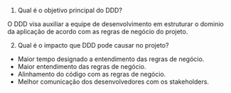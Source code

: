 1. Qual é o objetivo principal do DDD?

O DDD visa auxiliar a equipe de desenvolvimento em estruturar o dominio da aplicação de acordo com as regras de negócio do projeto.

2. Qual é o impacto que DDD pode causar no projeto?

- Maior tempo designado a entendimento das regras de negócio.
- Maior entendimento das regras de negócio.
- Alinhamento do código com as regras de negócio.
- Melhor comunicação dos desenvolvedores com os stakeholders.
